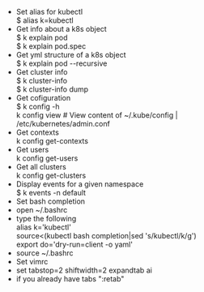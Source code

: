 - Set alias for kubectl </br>$ alias k=kubectl
- Get info about a k8s object </br> $ k explain pod </br> $ k explain pod.spec
- Get yml structure of a k8s object </br> $ k explain pod --recursive
- Get cluster info </br> $ k cluster-info </br> $ k cluster-info dump
- Get cofiguration </br> $ k config -h </br> k config view # View content of ~/.kube/config | /etc/kubernetes/admin.conf
- Get contexts </br> k config get-contexts
- Get users </br> k config get-users
- Get all clusters </br> k config get-clusters
- Display events for a given namespace </br> $ k events -n default
- Set bash completion
 - open ~/.bashrc
 - type the following  </br>alias k='kubectl'</br>source<(kubectl bash completion|sed 's/kubectl/k/g')</br>export do='dry-run=client -o yaml'
 - source ~/.bashrc
- Set vimrc
 - set tabstop=2 shiftwidth=2 expandtab ai  
 - if you already have tabs ":retab"
